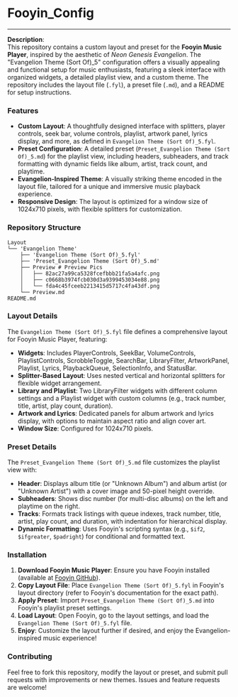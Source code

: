 # Fooyin_Config

---

**Description**:  
This repository contains a custom layout and preset for the **Fooyin Music Player**, inspired by the aesthetic of *Neon Genesis Evangelion*. The "Evangelion Theme (Sort Of)_5" configuration offers a visually appealing and functional setup for music enthusiasts, featuring a sleek interface with organized widgets, a detailed playlist view, and a custom theme. The repository includes the layout file (`.fyl`), a preset file (`.md`), and a README for setup instructions.

### Features
- **Custom Layout**: A thoughtfully designed interface with splitters, player controls, seek bar, volume controls, playlist, artwork panel, lyrics display, and more, as defined in `Evangelion Theme (Sort Of)_5.fyl`.
- **Preset Configuration**: A detailed preset (`Preset_Evangelion Theme (Sort Of)_5.md`) for the playlist view, including headers, subheaders, and track formatting with dynamic fields like album, artist, track count, and playtime.
- **Evangelion-Inspired Theme**: A visually striking theme encoded in the layout file, tailored for a unique and immersive music playback experience.
- **Responsive Design**: The layout is optimized for a window size of 1024x710 pixels, with flexible splitters for customization.

### Repository Structure
```
Layout
└── 'Evangelion Theme'
    ├── 'Evangelion Theme (Sort Of)_5.fyl'
    ├── 'Preset_Evangelion Theme (Sort Of)_5.md'
    ├── Preview # Preview Pics
    │   ├── 82ac27a99ca5328fcefbbb21fa5a4afc.png
    │   ├── c0668b3974fcb030d3a9399453034e88.png
    │   └── fda4c45fceeb2213415d5717c4fa43df.png
    └── Preview.md
README.md
```

### Layout Details
The `Evangelion Theme (Sort Of)_5.fyl` file defines a comprehensive layout for Fooyin Music Player, featuring:
- **Widgets**: Includes PlayerControls, SeekBar, VolumeControls, PlaylistControls, ScrobbleToggle, SearchBar, LibraryFilter, ArtworkPanel, Playlist, Lyrics, PlaybackQueue, SelectionInfo, and StatusBar.
- **Splitter-Based Layout**: Uses nested vertical and horizontal splitters for flexible widget arrangement.
- **Library and Playlist**: Two LibraryFilter widgets with different column settings and a Playlist widget with custom columns (e.g., track number, title, artist, play count, duration).
- **Artwork and Lyrics**: Dedicated panels for album artwork and lyrics display, with options to maintain aspect ratio and align cover art.
- **Window Size**: Configured for 1024x710 pixels.

### Preset Details
The `Preset_Evangelion Theme (Sort Of)_5.md` file customizes the playlist view with:
- **Header**: Displays album title (or "Unknown Album") and album artist (or "Unknown Artist") with a cover image and 50-pixel height override.
- **Subheaders**: Shows disc number (for multi-disc albums) on the left and playtime on the right.
- **Tracks**: Formats track listings with queue indexes, track number, title, artist, play count, and duration, with indentation for hierarchical display.
- **Dynamic Formatting**: Uses Fooyin's scripting syntax (e.g., `$if2`, `$ifgreater`, `$padright`) for conditional and formatted text.

### Installation
1. **Download Fooyin Music Player**: Ensure you have Fooyin installed (available at [Fooyin GitHub](https://github.com/fooyin/fooyin)).
2. **Copy Layout File**: Place `Evangelion Theme (Sort Of)_5.fyl` in Fooyin's layout directory (refer to Fooyin's documentation for the exact path).
3. **Apply Preset**: Import `Preset_Evangelion Theme (Sort Of)_5.md` into Fooyin's playlist preset settings.
4. **Load Layout**: Open Fooyin, go to the layout settings, and load the `Evangelion Theme (Sort Of)_5.fyl` file.
5. **Enjoy**: Customize the layout further if desired, and enjoy the Evangelion-inspired music experience!

### Contributing
Feel free to fork this repository, modify the layout or preset, and submit pull requests with improvements or new themes. Issues and feature requests are welcome!

